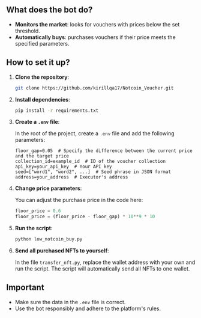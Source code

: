 
## What does the bot do?

- **Monitors the market**: looks for vouchers with prices below the set threshold.
- **Automatically buys**: purchases vouchers if their price meets the specified parameters.

## How to set it up?

1. **Clone the repository**:

   ```bash
   git clone https://github.com/kirillqa17/Notcoin_Voucher.git
   ```

2. **Install dependencies**:

   ```bash
   pip install -r requirements.txt
   ```

3. **Create a `.env` file**:

   In the root of the project, create a `.env` file and add the following parameters:

   ```env
   floor_gap=0.05  # Specify the difference between the current price and the target price
   collection_id=example_id  # ID of the voucher collection
   api_key=your_api_key  # Your API key
   seed=["word1", "word2", ...]  # Seed phrase in JSON format
   address=your_address  # Executor's address
   ```

4. **Change price parameters**:

   You can adjust the purchase price in the code here:

   ```python
   floor_price = 0.6
   floor_price = (floor_price - floor_gap) * 10**9 * 10
   ```

5. **Run the script**:

   ```bash
   python low_notcoin_buy.py
   ```
6. **Send all purchased NFTs to yourself**:

   In the file `transfer_nft.py`, replace the wallet address with your own and run the script.
   The script will automatically send all NFTs to one wallet.

## Important

- Make sure the data in the `.env` file is correct.
- Use the bot responsibly and adhere to the platform's rules.
